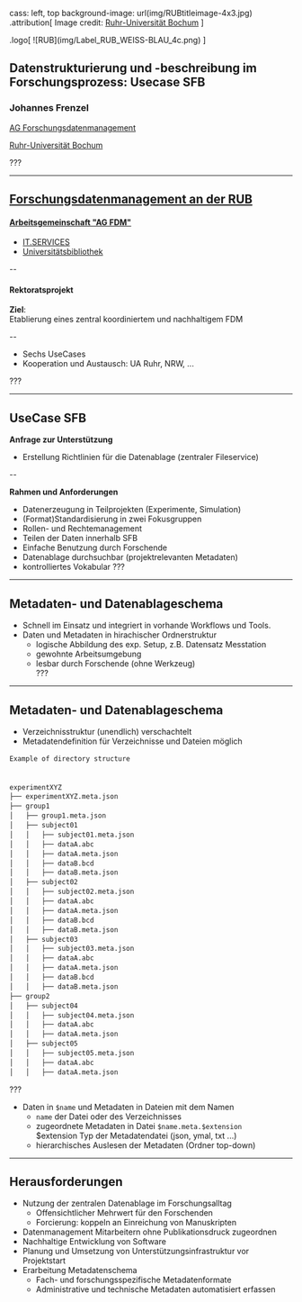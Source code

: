 cass: left, top
background-image: url(img/RUBtitleimage-4x3.jpg)
.attribution[
    Image credit: <a href="http://www.ruhr-uni-bochum.de/bilder">Ruhr-Universität Bochum</a>
]

<div class="container">
.logo[
    ![RUB](img/Label_RUB_WEISS-BLAU_4c.png)
]


## Datenstrukturierung und -beschreibung im Forschungsprozess: Usecase SFB 

### Johannes Frenzel

[AG Forschungsdatenmanagement](https://www.ruhr-uni-bochum.de/researchdata) 

[Ruhr-Universität Bochum](https://www.ruhr-uni-bochum.de)

</div>

??? 

---
[Forschungsdatenmanagement an der RUB](https://www.rub.de/researchdata)
--------------------

#### [Arbeitsgemeinschaft "AG FDM"](https://www.rub.de/researchdata)
* [IT.SERVICES](http://www.it-services.ruhr-uni-bochum.de/)   
* [Universitätsbibliothek](http://www.ub.ruhr-uni-bochum.de/)  


--
#### Rektoratsprojekt  
 **Ziel**:  
 Etablierung eines zentral koordiniertem und nachhaltigem FDM 


--
* Sechs UseCases 
* Kooperation und Austausch: 
   UA Ruhr, NRW, ...  
 
???

---
UseCase SFB  
--------------------------------

**Anfrage zur Unterstützung**  
* Erstellung Richtlinien für die Datenablage (zentraler Fileservice)

--

**Rahmen und Anforderungen**
* Datenerzeugung in Teilprojekten (Experimente, Simulation) 
* (Format)Standardisierung in zwei Fokusgruppen 
* Rollen- und Rechtemanagement
* Teilen der Daten innerhalb SFB
* Einfache Benutzung durch Forschende 
* Datenablage durchsuchbar (projektrelevanten Metadaten)    
* kontrolliertes Vokabular
???
---
Metadaten- und Datenablageschema 
--------------------------------
* Schnell im Einsatz und integriert in vorhande Workflows und Tools. 
* Daten und Metadaten in hirachischer Ordnerstruktur
  * logische Abbildung des exp. Setup, z.B. Datensatz Messtation   
  * gewohnte Arbeitsumgebung
  * lesbar durch Forschende (ohne Werkzeug)   
???
---
Metadaten- und Datenablageschema 
--------------------------------

* Verzeichnisstruktur (unendlich) verschachtelt
* Metadatendefinition für Verzeichnisse und Dateien möglich


```bash
Example of directory structure


experimentXYZ
├── experimentXYZ.meta.json
├── group1
│   ├── group1.meta.json
│   ├── subject01
│   │   ├── subject01.meta.json
│   │   ├── dataA.abc
│   │   ├── dataA.meta.json
│   │   ├── dataB.bcd
│   │   ├── dataB.meta.json
│   ├── subject02
│   │   ├── subject02.meta.json
│   │   ├── dataA.abc
│   │   ├── dataA.meta.json
│   │   ├── dataB.bcd
│   │   ├── dataB.meta.json
│   ├── subject03
│   │   ├── subject03.meta.json
│   │   ├── dataA.abc
│   │   ├── dataA.meta.json
│   │   ├── dataB.bcd
│   │   ├── dataB.meta.json
├── group2
│   ├── subject04
│   │   ├── subject04.meta.json
│   │   ├── dataA.abc
│   │   ├── dataA.meta.json
│   ├── subject05
│   │   ├── subject05.meta.json
│   │   ├── dataA.abc
│   │   ├── dataA.meta.json
```

???
* Daten in `$name` und Metadaten in Dateien mit dem Namen
   * `name` der Datei oder des Verzeichnisses
   * zugeordnete Metadaten in Datei  `$name.meta.$extension`  
     $extension Typ der Metadatendatei (json, ymal, txt ...)
   * hierarchisches Auslesen der Metadaten (Ordner top-down)
---
Herausforderungen 
--------------------------------

* Nutzung der zentralen Datenablage im Forschungsalltag
  * Offensichtlicher Mehrwert für den Forschenden    
  * Forcierung: koppeln an Einreichung von Manuskripten  
* Datenmanagement Mitarbeitern ohne Publikationsdruck zugeordnen   
* Nachhaltige Entwicklung von Software 
* Planung und Umsetzung von Unterstützungsinfrastruktur vor Projektstart  
* Erarbeitung Metadatenschema
  * Fach- und forschungsspezifische Metadatenformate
  * Administrative und technische Metadaten automatisiert erfassen 
  
